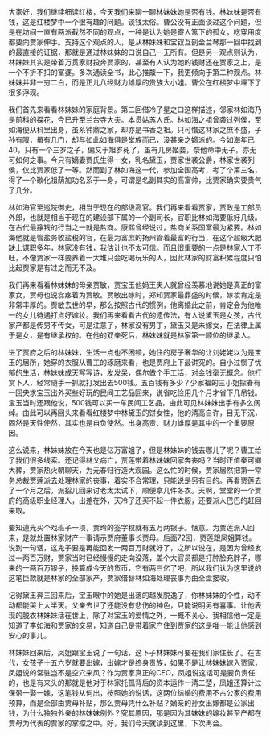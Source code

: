 
大家好，我们继续细读红楼，今天我们来聊一聊林妹妹她是否有钱。林妹妹是否有钱，这是红楼梦中一个很有趣的问题。谈钱太俗。曹公没有正面谈过这个问题，但是在坊间一直有两派截然不同的观点，一种是认为她是寄人篱下的孤女，吃穿用度都要向贾家伸手。支持这个观点的人，是从林妹妹和宝钗互剖金兰琴那一回中找到的最直接的证据，那就是通过林妹妹的口说自己一无所有。但是另一观点则认为，林妹妹其实是带着万贯家财投奔贾家的，甚至有人认为她的钱财还在贾家之上，是一个不折不扣的富婆。多次通读全书，此心推敲一下，我更倾向于第二种观点。林妹妹并非一穷二白，而是正儿八经财力雄厚的贵族大小姐。曹公在红楼梦中埋下了很多浮现。

我们首先来看看林妹妹的家庭背景。第二回借冷子星之口这样描述，邻家林如海乃是前科的探花，今已升至兰台寺大夫。本贯姑苏人氏。林如海之祖曾袭过列侯，至如海便从科里出身，虽系钟鼎之家，却亦是书香之祖。只可惜这林家之庶不盛，子孙有限，虽有几门，却与如此如海俱是堂族而已，没甚亲之嫡派的。今如海年已40，只有一个三岁之子，偏又于旭岁死了，虽有几房姬妾，奈他命中无子，亦无可如何之事。今只有嫡妻贾氏生得一女，乳名黛玉，贾家世袭公爵，林家世袭列侯，仅比贾家低了一等。然而到了林如海这一代，参加全国高考，考了个第三名，得了一个碳化祖荫加功名系于一身，可谓是名副其实的高富帅，比贾家确实要贵气了几分。

林如海官至巡院御史，相当于现在的部级高官。我们再来看看贾家，贾政是工部员外郎，也就是相当于现在的建设部下属的一个副司长，官职比林如海要低好几级。在古代最挣钱的行当之一就是盐商。康熙曾经说过，盐商关系国富最为紧要。林如海他就是管盐务收盐税的官，在最为富庶的扬州管着最富的行当，在这个超级大肥缺上谋职多年，林家没有钱，我估计也不太可信。而且很重要的一点是林家人丁不旺，不像贾家一样要养着一大堆只会吃喝玩乐的人，因此林家的财富积累程度只怕比起贾家是有过之而无不及。

我们再来看看林妹妹的母亲贾敏，贾宝玉他妈王夫人就曾经羡慕地说她是真正的富家女，贾母也说惢疼着为贾敏。贾敏出嫁时，郑知贾家最鼎盛的时候，嫁妆肯定是非常丰厚的。贾敏去世的早，那么按照古代的惯例，他离婚此之前，肯定会为他唯一的女儿待遇打点好嫁妆。我们再来看看古代的遗传法，有人说黛玉是女孩，古代家产都是传男不传女，可是注意了，林家没有男丁，黛玉又是未嫁女，在法律上属于是女，是有继承权的。在他的双亲死后，林妹妹就是林家第一顺位的继承人。

进了贾府之后的林妹妹，生活一点也不困顿，她住的房子奢华的让刘姥姥以为是宝玉的居所，她穿的衣服从曹工的琢磨来看，也是贾府上下最讲究的。自小过惯了忧郁的生活，林妹妹成天写写诗，发发呆，偶尔做个手工活，对金钱毫无概念。他打赏下人，经常随手一抓就打发出去500钱。五百钱有多少？少家福的三小姐探春有一回央求宝玉出外买些好玩的民间工艺品回来，说省吃俭用几个月才省下几吊钱。宝玉当时还跟他说，500钱可以买一车民间工艺品，由此可见林妹妹出手有多么阔绰。由此可以再回头来看看红楼梦中林黛玉的饼女性，他的清高自许，目无下沉，固然是天性使然，其实也是自负使然。出身高贵、财力雄厚是其中的一个重要原因。

这么说来，林妹妹放在今天也是亿万富姐了，但是林妹妹的钱去哪儿了呢？曹工给了我们很多线索。还记得林父病亡，贾莲带着林妹妹回家奔丧吗？当时正值秦可卿大葬，贾家热火朝聊天，为元春归行造大观园。这么忙的时候，贾家居然把第一常务总裁贾莲派去处理林家的丧事，着实不合常理，只能说是另有目的。再看贾莲去了一个月之后，派招儿回来讨老太太试下，顺便拿几件冬衣。天啊，堂堂的一个贾府的高级职业经理人，出差在外，天冷了还买不起一件衣服，还要派人巴巴的赶回来取。

要知道光买个戏班子一项，贾玲的签字权就有五万两银子。惬意。为贾莲派人回来，是就处置林家财产一事请示贾府董事长贾母。后面72回，贾莲跟凤姐算钱。说到一句话，这鬼子要是再能回发一两百万财就好了，之所以说在，是因为曾经发过一两百万财，贾家当时已经慢慢的走向没落，盖个大官员都是打肿脸充胖子，哪来的一两百万银子，换算成今天的货币，它有两三亿了吧，所以我们认为这里说的这笔巨款就是林家的全部家产，贾家借替林如海处理丧事为由全盘接收。

记得黛玉奔三回来后，宝玉眼中的她是出落的越发脱逸了，你林妹妹的个性，动不动都能哭上大半天。父亲去世了还能没有悲伤的神色，只能说明另有喜事。让他表现的脱衣林妹妹活在世上，除了对宝玉的爱情之外，一概不关心。我相信他一定是知道了李如海和贾家的交易，知道自己是带着家产住到贾家的这是唯一能让他感到安心的事儿。

林妹妹回来后，凤姐跟宝玉说了一句话，这下子林妹妹可要在我们家住长了。在古代，女孩子十五六岁就要出嫁，出嫁才是终身贵族，如果不是让林妹妹嫁入贾家，凤姐说的常驻岂不是空穴来风？作为贾家真正的CEO，凤姐说这话可是要负责任的，也是有来头的那就是他对于林家托孤背后的资本运作一清二楚，凤姐还算计过保带一娶一嫁，这笔钱从何出，按照她的说话，这两位结婚的费用不占公家的费用预算，而是全部由贾母补贴，那么贾母凭什么补贴？嫡亲的孙女出嫁都是公家出钱，为什么独独外亲的林妹妹例外？究其原因，那是因为其妹妹的嫁妆甚至产都在贾母为代表的贾家的掌控之中。好，我们今天就读到这里，下次再会。


